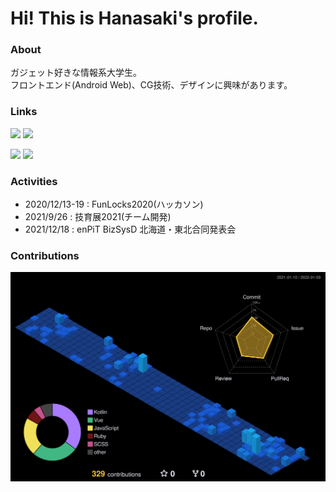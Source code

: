 # Hi! This is Hanasaki's profile.

### About
ガジェット好きな情報系大学生。<br/>
フロントエンド(Android Web)、CG技術、デザインに興味があります。

### Links
[![](https://img.shields.io/badge/Qiita-3_items+-%2355C500?style=popout-square&logo=qiita&logoColor=white)](https://qiita.com/yuuhanasaki39)
[![](https://img.shields.io/badge/Hatena_Blog-3_items+-%23EFF0F2?style=popout-square&logo=hatenabookmark&logoColor=white)](https://hanasakiyuto.hatenablog.com/)

[![](https://img.shields.io/twitter/follow/yuuhanasaki39?color=%234Bf&label=Twitter&style=popout-square&logo=twitter&logoColor=white)](https://twitter.com/yuuhanasaki39) 
[![](https://img.shields.io/github/followers/yuto5176?color=%2384F&label=GitHub&logo=github&style=popout-square)](https://github.com/yuto5176)

### Activities

- 2020/12/13-19 : FunLocks2020(ハッカソン)<br/>
- 2021/9/26 : 技育展2021(チーム開発)<br/>
- 2021/12/18 : enPiT BizSysD 北海道・東北合同発表会


### Contributions
![](./profile-3d-contrib/profile-night-view.svg)
